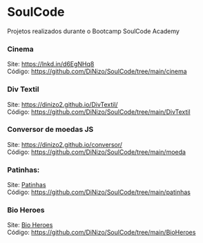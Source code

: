 # SoulCode
Projetos realizados durante o Bootcamp SoulCode Academy

### Cinema  
Site: https://lnkd.in/d6EgNHq8
<br>
Código: https://github.com/DiNizo/SoulCode/tree/main/cinema

### Div Textil 
Site: https://dinizo2.github.io/DivTextil/
<br>
Código: https://github.com/DiNizo/SoulCode/tree/main/DivTextil


### Conversor de moedas JS
Site: https://dinizo2.github.io/conversor/
<br>
Código: https://github.com/DiNizo/SoulCode/tree/main/moeda


### Patinhas: 
Site: <a href="https://dinizo2.github.io/patinhas/">Patinhas</a>
<br>
Código: https://github.com/DiNizo/SoulCode/tree/main/patinhas

### Bio Heroes

Site: <a href="https://dinizo2.github.io/BioHeroes/">Bio Heroes</a>
<br>
Código: https://github.com/DiNizo/SoulCode/tree/main/BioHeroes
